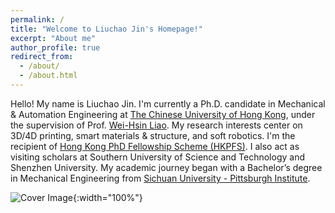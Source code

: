 ```yaml
---
permalink: /
title: "Welcome to Liuchao Jin's Homepage!"
excerpt: "About me"
author_profile: true
redirect_from:
  - /about/
  - /about.html
---
```


Hello! My name is Liuchao Jin. I'm currently a Ph.D. candidate in Mechanical & Automation Engineering at [The Chinese University of Hong Kong](https://www.cuhk.edu.hk/english/index.html), under the supervision of Prof. [Wei-Hsin Liao](https://www4.mae.cuhk.edu.hk/peoples/liao-wei-hsin/). My research interests center on 3D/4D printing, smart materials & structure, and soft robotics. I'm the recipient of [Hong Kong PhD Fellowship Scheme (HKPFS)](https://cerg1.ugc.edu.hk/hkpfs/index.html). I also act as visiting scholars at Southern University of Science and Technology and Shenzhen University. My academic journey began with a Bachelor’s degree in Mechanical Engineering from [Sichuan University - Pittsburgh Institute](https://scupi.scu.edu.cn/en/).

![Cover Image](/files/my_essay/jin2024machine_cover.jpg){:width="100%"}
